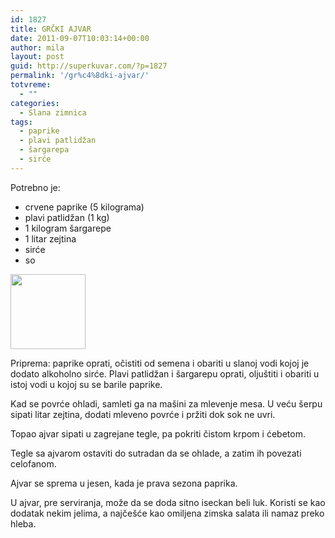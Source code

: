 ```yaml
---
id: 1827
title: GRČKI AJVAR
date: 2011-09-07T10:03:14+00:00
author: mila
layout: post
guid: http://superkuvar.com/?p=1827
permalink: '/gr%c4%8dki-ajvar/'
totvreme:
  - ""
categories:
  - Slana zimnica
tags:
  - paprike
  - plavi patlidžan
  - šargarepa
  - sirće
---
```

Potrebno je:

  * crvene paprike (5 kilograma)
  * plavi patlidžan (1 kg)
  * 1 kilogram šargarepe
  * 1 litar zejtina
  * sirće
  * so

<img class="alignnone size-full wp-image-1829" title="ajvar2" src="//superkuvar.com/wp-content/uploads/2011/09/ajvar2.jpg" alt="" width="120" height="120" /> 

Priprema: paprike oprati, očistiti od semena i obariti u slanoj vodi kojoj je dodato alkoholno sirće. Plavi patlidžan i šargarepu oprati, oljuštiti i obariti u istoj vodi u kojoj su se barile paprike.

Kad se povrće ohladi, samleti ga na mašini za mlevenje mesa. U veću šerpu sipati litar zejtina, dodati mleveno povrće i pržiti dok sok ne uvri.

Topao ajvar sipati u zagrejane tegle, pa pokriti čistom krpom i ćebetom.

Tegle sa ajvarom ostaviti do sutradan da se ohlade, a zatim ih povezati celofanom.

Ajvar se sprema u jesen, kada je prava sezona paprika.

U ajvar, pre serviranja, može da se doda sitno iseckan beli luk. Koristi se kao dodatak nekim jelima, a najčešće kao omiljena zimska salata ili namaz preko hleba.